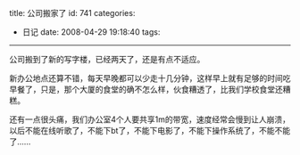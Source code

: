 title: 公司搬家了
id: 741
categories:
  - 日记
date: 2008-04-29 19:18:40
tags:
---

公司搬到了新的写字楼，已经两天了，还是有点不适应。

新办公地点还算不错，每天早晚都可以少走十几分钟，这样早上就有足够的时间吃早餐了，只是，那个大厦的食堂的确不怎么样，伙食糟透了，比我们学校食堂还糟糕。

还有一点很头痛，我们办公室4个人要共享1m的带宽，速度经常会慢到让人崩溃，以后不能在线听歌了，不能下bt了，不能下电影了，不能下操作系统了，不能不能了……